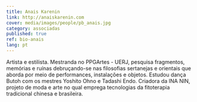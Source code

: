 ```yaml
---
title: Anais Karenin
link: http://anaiskarenin.com
cover: media/images/people/pb_anais.jpg
category: associadas
published: true
ref: bio-anais
lang: pt
---
```

 Artista e estilista. Mestranda no PPGArtes - UERJ, pesquisa fragmentos, memórias e ruínas debruçando-se nas filosofias sertanejas e orientais que aborda por meio de performances, instalações e objetos. Estudou dança Butoh com os mestres Yoshito Ohno e Tadashi Endo. Criadora da INA NIN, projeto de moda e arte no qual emprega tecnologias da fitoterapia tradicional chinesa e brasileira.
